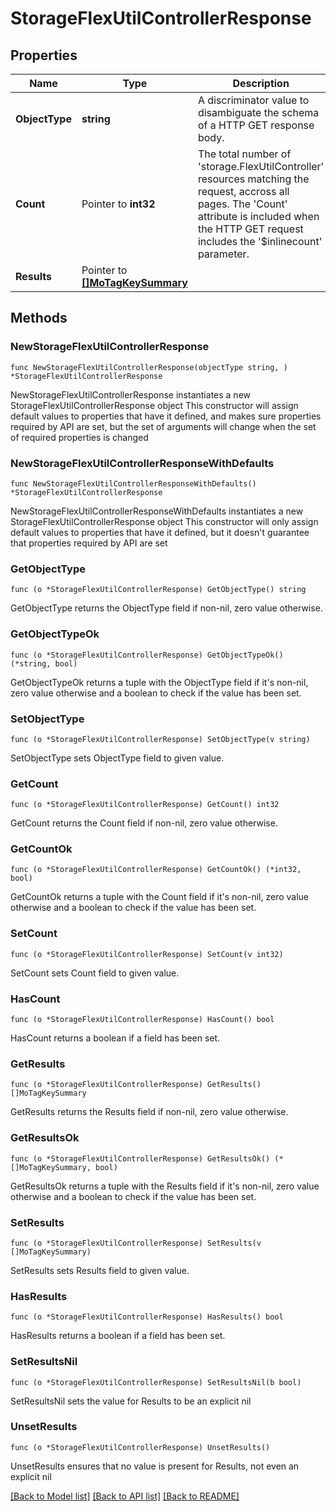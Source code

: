 # StorageFlexUtilControllerResponse

## Properties

Name | Type | Description | Notes
------------ | ------------- | ------------- | -------------
**ObjectType** | **string** | A discriminator value to disambiguate the schema of a HTTP GET response body. | 
**Count** | Pointer to **int32** | The total number of &#39;storage.FlexUtilController&#39; resources matching the request, accross all pages. The &#39;Count&#39; attribute is included when the HTTP GET request includes the &#39;$inlinecount&#39; parameter. | [optional] 
**Results** | Pointer to [**[]MoTagKeySummary**](mo.TagKeySummary.md) |  | [optional] 

## Methods

### NewStorageFlexUtilControllerResponse

`func NewStorageFlexUtilControllerResponse(objectType string, ) *StorageFlexUtilControllerResponse`

NewStorageFlexUtilControllerResponse instantiates a new StorageFlexUtilControllerResponse object
This constructor will assign default values to properties that have it defined,
and makes sure properties required by API are set, but the set of arguments
will change when the set of required properties is changed

### NewStorageFlexUtilControllerResponseWithDefaults

`func NewStorageFlexUtilControllerResponseWithDefaults() *StorageFlexUtilControllerResponse`

NewStorageFlexUtilControllerResponseWithDefaults instantiates a new StorageFlexUtilControllerResponse object
This constructor will only assign default values to properties that have it defined,
but it doesn't guarantee that properties required by API are set

### GetObjectType

`func (o *StorageFlexUtilControllerResponse) GetObjectType() string`

GetObjectType returns the ObjectType field if non-nil, zero value otherwise.

### GetObjectTypeOk

`func (o *StorageFlexUtilControllerResponse) GetObjectTypeOk() (*string, bool)`

GetObjectTypeOk returns a tuple with the ObjectType field if it's non-nil, zero value otherwise
and a boolean to check if the value has been set.

### SetObjectType

`func (o *StorageFlexUtilControllerResponse) SetObjectType(v string)`

SetObjectType sets ObjectType field to given value.


### GetCount

`func (o *StorageFlexUtilControllerResponse) GetCount() int32`

GetCount returns the Count field if non-nil, zero value otherwise.

### GetCountOk

`func (o *StorageFlexUtilControllerResponse) GetCountOk() (*int32, bool)`

GetCountOk returns a tuple with the Count field if it's non-nil, zero value otherwise
and a boolean to check if the value has been set.

### SetCount

`func (o *StorageFlexUtilControllerResponse) SetCount(v int32)`

SetCount sets Count field to given value.

### HasCount

`func (o *StorageFlexUtilControllerResponse) HasCount() bool`

HasCount returns a boolean if a field has been set.

### GetResults

`func (o *StorageFlexUtilControllerResponse) GetResults() []MoTagKeySummary`

GetResults returns the Results field if non-nil, zero value otherwise.

### GetResultsOk

`func (o *StorageFlexUtilControllerResponse) GetResultsOk() (*[]MoTagKeySummary, bool)`

GetResultsOk returns a tuple with the Results field if it's non-nil, zero value otherwise
and a boolean to check if the value has been set.

### SetResults

`func (o *StorageFlexUtilControllerResponse) SetResults(v []MoTagKeySummary)`

SetResults sets Results field to given value.

### HasResults

`func (o *StorageFlexUtilControllerResponse) HasResults() bool`

HasResults returns a boolean if a field has been set.

### SetResultsNil

`func (o *StorageFlexUtilControllerResponse) SetResultsNil(b bool)`

 SetResultsNil sets the value for Results to be an explicit nil

### UnsetResults
`func (o *StorageFlexUtilControllerResponse) UnsetResults()`

UnsetResults ensures that no value is present for Results, not even an explicit nil

[[Back to Model list]](../README.md#documentation-for-models) [[Back to API list]](../README.md#documentation-for-api-endpoints) [[Back to README]](../README.md)


